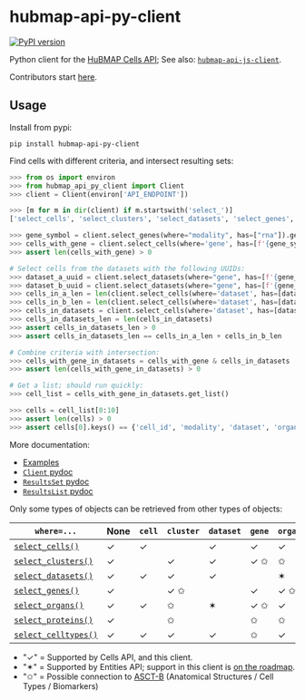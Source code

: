 # hubmap-api-py-client
[![PyPI version](https://badge.fury.io/py/hubmap-api-py-client.svg)](https://pypi.org/project/hubmap-api-py-client/)

Python client for the [HuBMAP Cells API](https://github.com/hubmapconsortium/cross_modality_query);
See also: [`hubmap-api-js-client`](https://github.com/hubmapconsortium/hubmap-api-js-client#readme).

Contributors start [here](https://github.com/hubmapconsortium/hubmap-api-py-client/blob/main/README-contrib.md#readme).

## Usage

Install from pypi:
```
pip install hubmap-api-py-client
```

Find cells with different criteria, and intersect resulting sets:

```python
>>> from os import environ
>>> from hubmap_api_py_client import Client
>>> client = Client(environ['API_ENDPOINT'])

>>> [m for m in dir(client) if m.startswith('select_')]
['select_cells', 'select_clusters', 'select_datasets', 'select_genes', 'select_organs', 'select_proteins']

>>> gene_symbol = client.select_genes(where="modality", has=["rna"]).get_list()[0]['gene_symbol']
>>> cells_with_gene = client.select_cells(where='gene', has=[f'{gene_symbol} > 0.5'], genomic_modality='rna')
>>> assert len(cells_with_gene) > 0

# Select cells from the datasets with the following UUIDs:
>>> dataset_a_uuid = client.select_datasets(where="gene", has=[f'{gene_symbol} > 1'], genomic_modality="rna", min_cell_percentage=0.0).get_list()[0]['uuid']
>>> dataset_b_uuid = client.select_datasets(where="gene", has=[f'{gene_symbol} > 1'], genomic_modality="rna", min_cell_percentage=0.0).get_list()[1]['uuid']
>>> cells_in_a_len = len(client.select_cells(where='dataset', has=[dataset_a_uuid]))
>>> cells_in_b_len = len(client.select_cells(where='dataset', has=[dataset_b_uuid]))
>>> cells_in_datasets = client.select_cells(where='dataset', has=[dataset_a_uuid, dataset_b_uuid])
>>> cells_in_datasets_len = len(cells_in_datasets)
>>> assert cells_in_datasets_len > 0
>>> assert cells_in_datasets_len == cells_in_a_len + cells_in_b_len

# Combine criteria with intersection:
>>> cells_with_gene_in_datasets = cells_with_gene & cells_in_datasets
>>> assert len(cells_with_gene_in_datasets) > 0

# Get a list; should run quickly:
>>> cell_list = cells_with_gene_in_datasets.get_list()

>>> cells = cell_list[0:10]
>>> assert len(cells) > 0
>>> assert cells[0].keys() == {'cell_id', 'modality', 'dataset', 'organ', 'cell_type' ,'clusters'}

```

More documentation:
- [Examples](https://github.com/hubmapconsortium/hubmap-api-py-client/blob/main/examples/)
- [`Client` pydoc](https://github.com/hubmapconsortium/hubmap-api-py-client/blob/main/README-Client.txt)
- [`ResultsSet` pydoc](https://github.com/hubmapconsortium/hubmap-api-py-client/blob/main/README-external.ResultsSet.txt)
- [`ResultsList` pydoc](https://github.com/hubmapconsortium/hubmap-api-py-client/blob/main/README-external.ResultsList.txt)


Only some types of objects can be retrieved from other types of objects:

| `where=...`                                                                                                             | None    | `cell`    | `cluster` | `dataset` | `gene`    | `organ`  | `protein` | `modality` | `celltype` |
|-------------------------------------------------------------------------------------------------------------------------| --------- | --------- | -------- | -------- | --------- | -------- | --------- | --------- | --------- |
| [`select_cells()`](https://github.com/hubmapconsortium/hubmap-api-py-client/blob/main/examples/select_cells.md)         | ✓         | ✓         |          | ✓        | ✓         | ✓        | ✓         | ✓         | ✓       |
| [`select_clusters()`](https://github.com/hubmapconsortium/hubmap-api-py-client/blob/main/examples/select_clusters.md)   | ✓         |           | ✓        | ✓        | ✓ ✩       | ✩        | ✩         |           | ✓       |
| [`select_datasets()`](https://github.com/hubmapconsortium/hubmap-api-py-client/blob/main/examples/select_datasets.md)   | ✓         | ✓         | ✓        | ✓        |           |✶         |           | ✓         | ✓       |
| [`select_genes()`](https://github.com/hubmapconsortium/hubmap-api-py-client/blob/main/examples/select_genes.md)         | ✓         |           | ✓ ✩      |          | ✓         | ✓ ✩      | ✩         |           |         |
| [`select_organs()`](https://github.com/hubmapconsortium/hubmap-api-py-client/blob/main/examples/select_organs.md)       | ✓         | ✓         | ✩        | ✶        | ✓ ✩       | ✓        | ✩         |           | ✓       |
| [`select_proteins()`](https://github.com/hubmapconsortium/hubmap-api-py-client/blob/main/examples/select_organs.md)     | ✓         |           | ✩        |          | ✩         | ✩        |           |           |         |
| [`select_celltypes()`](https://github.com/hubmapconsortium/hubmap-api-py-client/blob/main/examples/select_celltypes.md) | ✓         | ✓         | ✓         | ✓         | ✩         | ✓         |           |           | ✓       |


- "✓" = Supported by Cells API, and this client.
- "✶" = Supported by Entities API; support in this client is [on the roadmap](https://github.com/hubmapconsortium/hubmap-api-py-client/issues/25).
- "✩" = Possible connection to [ASCT-B](https://hubmapconsortium.github.io/ccf-asct-reporter/vis?sheet=all&dataVersion=latest) (Anatomical Structures / Cell Types / Biomarkers)
